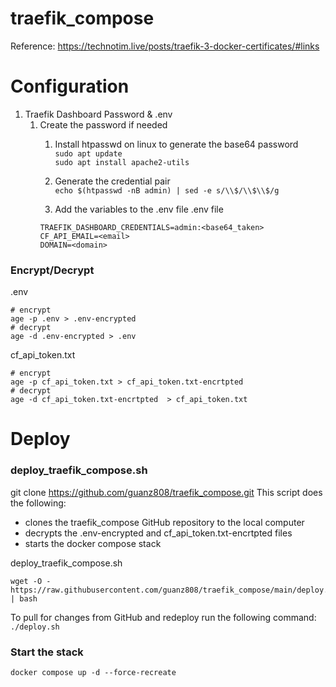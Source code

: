 # traefik_compose

Reference: https://technotim.live/posts/traefik-3-docker-certificates/#links

# Configuration
1. Traefik Dashboard Password & .env
    1. Create the password if needed
        1. Install htpasswd on linux to generate the base64 password  
           `sudo apt update`  
           `sudo apt install apache2-utils`  
    
        1. Generate the credential pair  
        `echo $(htpasswd -nB admin) | sed -e s/\\$/\\$\\$/g`
        1. Add the variables to the .env file
        .env file
        ```
        TRAEFIK_DASHBOARD_CREDENTIALS=admin:<base64_taken>
        CF_API_EMAIL=<email>
        DOMAIN=<domain>
        ````
### Encrypt/Decrypt
.env
```
# encrypt
age -p .env > .env-encrypted
# decrypt
age -d .env-encrypted > .env
```
cf_api_token.txt 
```
# encrypt
age -p cf_api_token.txt > cf_api_token.txt-encrtpted 
# decrypt
age -d cf_api_token.txt-encrtpted  > cf_api_token.txt
```

# Deploy
### deploy_traefik_compose.sh
git clone https://github.com/guanz808/traefik_compose.git
This script does the following:
* clones the traefik_compose GitHub repository to the local computer  
* decrypts the .env-encrypted and cf_api_token.txt-encrtpted files  
* starts the docker compose stack 

deploy_traefik_compose.sh 
```
wget -O - https://raw.githubusercontent.com/guanz808/traefik_compose/main/deploy.sh | bash
```

To pull for changes from GitHub and redeploy run the following command:  
`./deploy.sh`

### Start the stack
`docker compose up -d --force-recreate`


